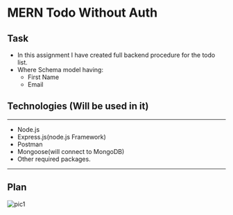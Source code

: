 # MERN Todo Without Auth

## Task

- In this assignment I have created full backend procedure for the todo list.
- Where Schema model having:
  - First Name
  - Email

## Technologies (Will be used in it)

---

- Node.js
- Express.js(node.js Framework)
- Postman
- Mongoose(will connect to MongoDB)
- Other required packages.

---

## Plan

![pic1]()
